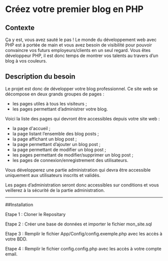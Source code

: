 # Créez votre premier blog en PHP

## Contexte

Ça y est, vous avez sauté le pas ! Le monde du développement web avec PHP est à portée de main et vous avez besoin de visibilité pour pouvoir convaincre vos futurs employeurs/clients en un seul regard. Vous êtes développeur PHP, il est donc temps de montrer vos talents au travers d’un blog à vos couleurs.

## Description du besoin

Le projet est donc de développer votre blog professionnel. Ce site web se décompose en deux grands groupes de pages :

- les pages utiles à tous les visiteurs ;
- les pages permettant d’administrer votre blog.

Voici la liste des pages qui devront être accessibles depuis votre site web :

- la page d'accueil ;
- la page listant l’ensemble des blog posts ;
- la page affichant un blog post ;
- la page permettant d’ajouter un blog post ;
- la page permettant de modifier un blog post ;
- les pages permettant de modifier/supprimer un blog post ;
- les pages de connexion/enregistrement des utilisateurs.

Vous développerez une partie administration qui devra être accessible uniquement aux utilisateurs inscrits et validés.

Les pages d’administration seront donc accessibles sur conditions et vous veillerez à la sécurité de la partie administration.

------------

##Installation

Etape 1 : Cloner le Repositary

Etape 2 : Créer une base de données et importer le fichier mon_site.sql

Etape 3 : Remplir le fichier App/Config/config.exemple.php avec les accès à votre BDD.

Etape 4 : Remplir le fichier config.config.php avec les accès à votre compte email.
        